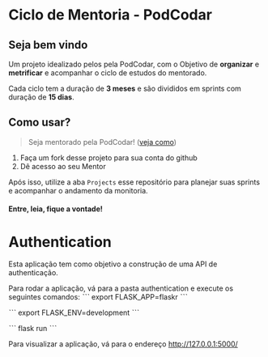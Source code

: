 # Ciclo de Mentoria - PodCodar

## Seja bem vindo

Um projeto idealizado pelos pela PodCodar, com o Objetivo de **organizar** e **metrificar** e acompanhar o ciclo de estudos do mentorado.

Cada ciclo tem a duração de **3 meses** e são divididos em sprints com duração de **15 dias**. 
  
## Como usar?

> Seja mentorado pela PodCodar! ([veja como](https://www.podcodar.com/faca-parte))

1. Faça um fork desse projeto para sua conta do github
2. Dê acesso ao seu Mentor

Após isso, utilize a aba `Projects` esse repositório para planejar suas sprints e acompanhar o andamento da monitoria.

#### Entre, leia, fique a vontade!


# Authentication 

Esta aplicação tem como objetivo a construção de uma API de authenticação. 

Para rodar a aplicação, vá para a pasta authentication e execute os seguintes comandos: 
ˋˋˋ
export FLASK_APP=flaskr
 ˋˋˋ

ˋˋˋ
export FLASK_ENV=development
 ˋˋˋ

ˋˋˋ
flask run
 ˋˋˋ


Para visualizar a aplicação, vá para o endereço http://127.0.0.1:5000/